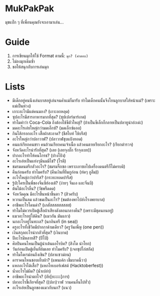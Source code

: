 # MukPakPak
มุขแป๊ก ๆ ที่เพื่อนคุณยังจะเอามาเล่น...

# Guide
1. การเขียนมุกให้ใช้ Format ตามนี้: `มุก? (คำตอบ)`
2. ไม่ลงมุกเดิมซ้ำ 
3. ขอให้สนุกกับการเล่นมุก

# Lists
- มีเด็กอยู่คนนึงเล่นบาสอยู่เล่นจนค่ำแม่ก็มารับ ทำไมเด็กคนนั้นจึงโยนลูกบาสใส่หน้าแม่? (เพราะแม่เป็นห่วง)
- เกาะอะไรมีแต่คนมอง? (เกาะอกหลุด)
- ซุปอะไรมีสารอาหารมากที่สุด? (ซุปเปอร์มาร์เกต)
- ทำไมคำว่า Coca-Cola ถึงต้องใช้ซีตัวใหญ่? (ถ้าเป็นซีเล็กก็กลายเป็นปลาทูน่าอ่ะเด่ะ)
- มดอะไรเอ่ยใหญ่กว่ามดเอ็กซ์? (มดเอ็กซ์แอล)
- กินไส้กรอกอะไร เสื้อผ้าสะอาด? (ชีสไบท์ ใช้บรีส)
- อะไรใหญ่กว่าปลาวาฬ? (ปลาวาฬชุบแป้งทอด)
- คนแก่เรียกคนชรา คนอ้วนเรียกคนเจ้าเนื้อ แล้วคนตายเรียกอะไร? (เรียกตำรวจ)
- จังหวัดอะไรน่ารักที่สุด? (เลย (เลยจุงบั๊ก รักจุงเบย))
- ปากอะไรทำให้คนโกรธ? (ปางโป้ง)
- อะไรเอ่ยเป็นแท่งๆมีนมมีไข่? (โรตี)
- ชมรมดนตรีกลัวอะไร? (ชมรมจิ๊กซอ เพราะเอาซอไปเครื่องดนตรีก็ไม่ครบดิ)
- คืนก่อนครับ ทำไมครับ? (คืนเงินที่ยืมกูก่อน (ท่ดๆ กูลืม))
- อะไรใหญ่กว่าปารีส? (กระทะทอดปารีส)
- รู้ป่ะใครเป็นพี่ของจิ๋นซีฮ่องเต้? (ง่ายๆ จิ๋นเอ และจิ๋นบี)
- ต้นไม้อะไรลื่น? (วัชพรืดดด)
- จังหวัดคุณ มีอะไรขึ้นหน้าขึ้นตา ? (สิวครับ)
- หวานเป็นลม แล้วขมเป็นอะไร? (ขมต้องพาไปส่งโรงพยาบาล)
- อาชีพอะไรโดนด่า? (เภสัสสสสสสสสส)
- ทำไมไม่ควรเปิดตู้เสื้อผ้าเสียงดังตอนกลางคืน? (เพราะมีชุดนอนอยู่)
- แมวอะไรอยู่ใต้ดิน? (แมวกัน มันแกว)
- นกอะไรอยู่ในทะเล? (นกอินทรี (in sea))
- ครูอะไรทั้งชีวิตมีปากกาด้ามเดียว? (ครูวันเพ็ญ (one pen))
- เงินสกุลอะไรน่ากลัวที่สุด? (เงินบาด)
- ปีอะไรมีหลายสี? (ปีโป้)
- ศิลปินคนไหนเป็นผู้นำเต้นแอโรบิค? (สิงโต นำโยก)
- วันก่อนเปิดตู้เย็นทีล้มเลย ทำไมครับ? (เจอซุปไก่สกัด)
- ทำไมโดเรม่อนถึงเขิน? (ปลาแซวม่อน)
- ดาราคนไหนชอบเย็บผ้า? (แพนเค้ก เข็มบาดนิ้วว)
- แหกอะไรได้เสื้อ? (แหกโทเบอร์เฟสต์ (Hacktoberfest))
- น้ำอะไรไม่ผิด? (น้ำเปล่า)
- อาชีพอะไรน่าตกใจ? (อัย[ยะะะะ]การ)
- ปลาอะไรขี้เกียจที่สุด? ((ปลา)วาฬ วานคนอื่นไปทั่ว)
- อะไรเอ่ยเป็นลูกของแมวกับนก? (แนว)
<!-- Format : คำถาม? (คำตอบ) -->

